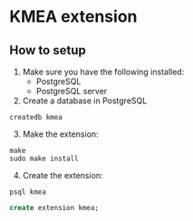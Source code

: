 # KMEA extension

## How to setup
1. Make sure you have the following installed:
   - PostgreSQL
   - PostgreSQL server
2. Create a database in PostgreSQL
```shell
createdb kmea
```
3. Make the extension:
```shell
make
sudo make install
```

4. Create the extension:
```shell
psql kmea
```
```sql
create extension kmea;
```